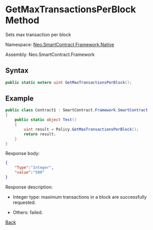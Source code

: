 # GetMaxTransactionsPerBlock Method

Sets max transaction per block

Namespace: [Neo.SmartContract.Framework.Native](../../Neo.SmartContract.Framework.Native.md)

Assembly: Neo.SmartContract.Framework

## Syntax

```c#
public static extern uint GetMaxTransactionsPerBlock();
```

## Example

```c#
public class Contract1 : SmartContract.Framework.SmartContract
{
    public static object Test()
    {
        uint result = Policy.GetMaxTransactionsPerBlock();
        return result;
    }
}
```

Response body:

```json
{
	"Type":"Integer",
	"value":"500"
}
```

Response description:

- Integer type: maximum transactions in a block are successfully requested.

- Others: failed.

[Back](../Policy.md)



